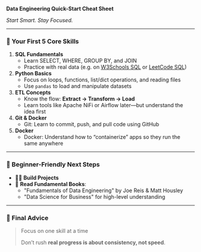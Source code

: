 **Data Engineering Quick-Start Cheat Sheet**

*Start Smart. Stay Focused.*

---

### 🔹 Your First 5 Core Skills

1. **SQL Fundamentals**
    - Learn SELECT, WHERE, GROUP BY, and JOIN
    - Practice with real data (e.g. on [W3Schools SQL](https://www.w3schools.com/sql) or [LeetCode SQL](https://leetcode.com/problemset/database/))
2. **Python Basics**
    - Focus on loops, functions, list/dict operations, and reading files
    - Use `pandas` to load and manipulate datasets
3. **ETL Concepts**
    - Know the flow: **Extract → Transform → Load**
    - Learn tools like Apache NiFi or Airflow later—but understand the idea first
4. **Git & Docker**
    - Git: Learn to commit, push, and pull code using GitHub
5. **Docker**
    - Docker: Understand how to “containerize” apps so they run the same anywhere
---

### 🔸 Beginner-Friendly Next Steps
- 🧑‍💻 **Build Projects**
- 📘 **Read Fundamental Books**:
    - "Fundamentals of Data Engineering" by Joe Reis & Matt Housley
    - "Data Science for Business" for high-level understanding

---

### 💬 Final Advice

> Focus on one skill at a time
> 
> 
> Don’t rush **real progress is about consistency, not speed**.
> 
